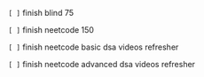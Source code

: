 `[ ]` finish blind 75

`[ ]` finish neetcode 150

`[ ]` finish neetcode basic dsa videos refresher 

`[ ]` finish neetcode advanced dsa videos refresher